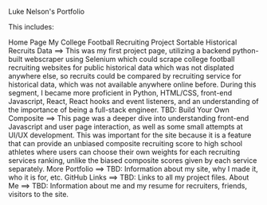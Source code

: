 Luke Nelson's Portfolio

This includes:

Home Page
My College Football Recruiting Project
Sortable Historical Recruits Data ==> This was my first project page, utilizing a backend python-built webscraper using Selenium which could scrape college football recruiting websites for public historical data which was not displated anywhere else, so recruits could be compared by recruiting service for historical data, which was not available anywhere online before. During this segment, I became more proficient in Python, HTML/CSS, front-end Javascript, React, React hooks and event listeners, and an understanding of the importance of being a full-stack engineer.
TBD: Build Your Own Composite ==> This page was a deeper dive into understanding front-end Javascript and user page interaction, as well as some small attempts at UI/UX development. This was important for the site because it is a feature that can provide an unbiased composite recruiting score to high school athletes where users can choose their own weights for each recruiting services ranking, unlike the biased composite scores given by each service separately.
More
Portfolio ==> TBD: Information about my site, why I made it, who it is for, etc.
GitHub Links ==> TBD: Links to all my project files.
About Me ==> TBD: Information about me and my resume for recruiters, friends, visitors to the site.